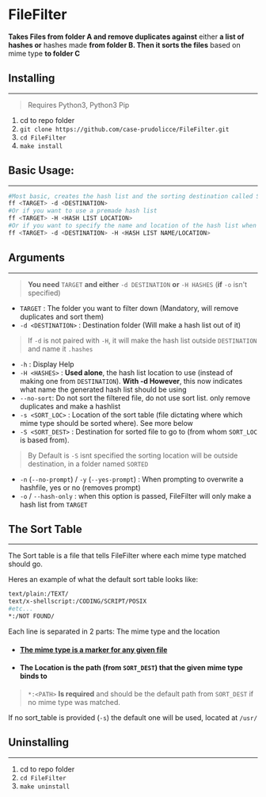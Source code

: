 # FileFilter
**Takes Files from folder A and remove duplicates against** either **a list of hashes or** hashes made **from folder B. Then it sorts the files** based on mime type **to folder C** 
## Installing
___
> Requires Python3, Python3 Pip
1. cd to repo folder
1. 
    `git clone https://github.com/case-prudolicce/FileFilter.git`
1. 
    `cd FileFilter`
1. 
    `make install`
## Basic Usage:
---
```bash 
#Most basic, creates the hash list and the sorting destination called SORTED outside destination and filters,sorts.
ff <TARGET> -d <DESTINATION>
#Or if you want to use a premade hash list
ff <TARGET> -H <HASH LIST LOCATION>
#Or if you want to specify the name and location of the hash list when its made
ff <TARGET> -d <DESTINATION> -H <HASH LIST NAME/LOCATION>
```

## Arguments
---
> **You need** `TARGET` **and either** `-d DESTINATION` **or** `-H HASHES` (**if** `-o` isn't specified)
* `TARGET` : The folder you want to filter down (Mandatory, will remove duplicates and sort them)
* `-d <DESTINATION>` : Destination folder (Will make a hash list out of it) 
> If `-d` is not paired with `-H`, it will make the hash list outside `DESTINATION` and name it `.hashes`
* `-h` : Display Help
* `-H <HASHES>` : **Used alone**, the hash list location to use (instead of making one from `DESTINATION`). **With -d However**, this now indicates what name the generated hash list should be using
* `--no-sort`: Do not sort the filtered file, do not use sort list. only remove duplicates and make a hashlist
* `-s <SORT_LOC>` : Location of the sort table (file dictating where which mime type should be sorted where). See more below
* `-S <SORT_DEST>` : Destination for sorted file to go to (from whom `SORT_LOC` is based from).
> By Default is `-S` isnt specified the sorting location will be outside destination, in a folder named `SORTED`
* `-n` (`--no-prompt`) / `-y` (`--yes-prompt`) : When prompting to overwrite a hashfile, yes or no (removes prompt)
* `-o` / `--hash-only` : when this option is passed, FileFilter will only make a hash list from `TARGET`

## The Sort Table
___
The Sort table is a file that tells FileFilter where each mime type matched should go.

Heres an example of what the default sort table looks like:
```bash
text/plain:/TEXT/
text/x-shellscript:/CODING/SCRIPT/POSIX
#etc...
*:/NOT FOUND/
```
Each line is separated in 2 parts: The mime type and the location

* #### [The mime type is a marker for any given file](https://stackoverflow.com/questions/3828352/what-is-a-mime-type "Mime Type")

* #### The Location is the path (from `SORT_DEST`) that the given mime type binds to

> `*:<PATH>` **Is required** and should be the default path from `SORT_DEST` if no mime type was matched.

If no sort_table is provided (`-s`) the default one will be used, located at `/usr/`

## Uninstalling
___
1. 
    cd to repo folder
1. 
    `cd FileFilter`
1. 
    `make uninstall`
